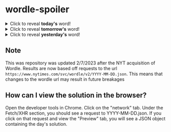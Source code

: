 # wordle-spoiler

<details>
  <summary>Click to reveal <b>today's</b> word!</summary>
  <br>
  <b> splat </b>
</details>

<details>
  <summary>Click to reveal <b>tomorrow's</b> word!</summary>
  <br>
  <b> occur </b>
</details>

<details>
  <summary>Click to reveal <b>yesterday's</b> word!</summary>
  <br>
  <b> mercy </b>
</details>

## Note
This was repository was updated 2/7/2023 after the NYT acquisition of Wordle. Results are now based off requests to the url `https://www.nytimes.com/svc/wordle/v2/YYYY-MM-DD.json`. This means that changes to the wordle url may result in future breakages

## How can I view the solution in the browser?
Open the developer tools in Chrome. Click on the "network" tab. Under the Fetch/XHR section, you should see a request to YYYY-MM-DD.json. If you click on that request and view the "Preview" tab, you will see a JSON object containing the day's solution.